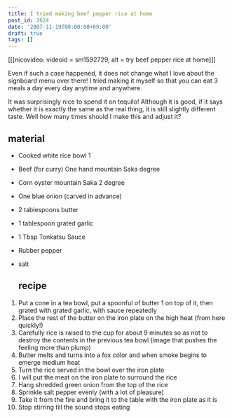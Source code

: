 ```yaml
---
title: I tried making beef pepper rice at home
post_id: 3624
date: '2007-11-19T00:00:00+09:00'
draft: true
tags: []
---
```


\[\[\[nicovideo: videoid = sm1592729, alt = try beef pepper rice at home\]\]\]

Even if such a case happened, it does not change what I love about the signboard menu over there! I tried making it myself so that you can eat 3 meals a day every day anytime and anywhere.

It was surprisingly nice to spend it on tequilo! Although it is good, if it says whether it is exactly the same as the real thing, it is still slightly different taste. Well how many times should I make this and adjust it?

## material

*   Cooked white rice bowl 1
*   Beef (for curry) One hand mountain Saka degree
*   Corn oyster mountain Saka 2 degree
*   One blue onion (carved in advance)
*   2 tablespoons butter
*   1 tablespoon grated garlic
*   1 Tbsp Tonkatsu Sauce
*   Rubber pepper
*   salt
    
    ## recipe
    

1.  Put a cone in a tea bowl, put a spoonful of butter 1 on top of it, then grated with grated garlic, with sauce repeatedly
2.  Place the rest of the butter on the iron plate on the high heat (from here quickly!)
3.  Carefully rice is raised to the cup for about 9 minutes so as not to destroy the contents in the previous tea bowl (image that pushes the feeling more than plump)
4.  Butter melts and turns into a fox color and when smoke begins to emerge medium heat
5.  Turn the rice served in the bowl over the iron plate
6.  I will put the meat on the iron plate to surround the rice
7.  Hang shredded green onion from the top of the rice
8.  Sprinkle salt pepper evenly (with a lot of pleasure)
9.  Take it from the fire and bring it to the table with the iron plate as it is
10.  Stop stirring till the sound stops eating
